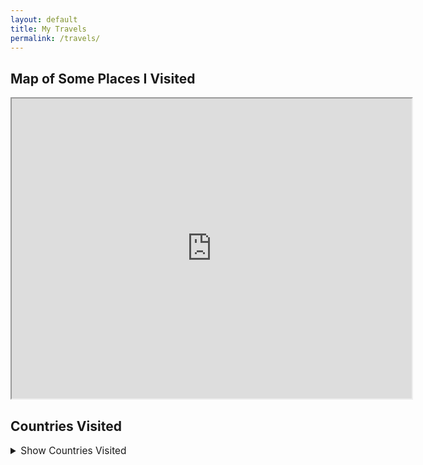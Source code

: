 ```yaml
---
layout: default
title: My Travels
permalink: /travels/
---
```


## Map of Some Places I Visited

<!-- Replace the src below with your real Google My Maps embed link -->
<iframe src="https://www.google.com/maps/d/embed?mid=1Ki6wGR5Omnjm2EQ1DdwmGktgpPY-R4E&ehbc=2E312F" width="640" height="480"></iframe>


## Countries Visited

<details>
  <summary style="font-size:1.1em; cursor:pointer;">Show Countries Visited</summary>
  <ol style="margin-top:1em;">
    <li>USA</li>
    <li>Canada</li>
    <li>Germany</li>
    <li>Netherlands</li>
    <li>Spain</li>
    <li>UK</li>
    <li>Switzerland</li>
    <li>France</li>
    <li>Belgium</li>
    <li>Denmark</li>
    <li>Portugal</li>
    <li>Italy</li>
    <li>Vatican City</li>
    <li>Czech</li>
    <li>Austria</li>
    <li>Hungary</li>
    <li>Israel</li>
    <li>China</li>
    <li>Panama</li>
    <li>Mexico</li>
    <li>Thailand</li>
    <li>Cambodia</li>
    <li>Viet Nam</li>
    <li>Korea</li>
    <li>Monaco</li>
    <li>Japan</li>
    <li>Brazil</li>
    <li>Peru</li>
    <li>Colombia</li>
    <li>Argentina</li>
    <li>Chile</li>
    <li>Sweden</li>
    <li>Finland</li>
    <li>Estonia</li>
    <li>Latvia</li>
    <li>Lithuania</li>
    <li>Poland</li>
    <li>Slovakia</li>
    <li>Serbia</li>
    <li>Bulgaria</li>
    <li>Greece</li>
    <li>Morocco</li>
    <li>Romania</li>
    <li>Ireland</li>
    <li>Albania</li>
    <li>Montenegro</li>
    <li>Croatia</li>
    <li>Bosnia and Herzegovina</li>
    <li>Turkey</li>
    <li>Malta</li>
    <li>Luxembourg</li>
    <li>Macedonia</li>
    <li>Laos</li>
    <li>Georgia</li>
    <li>Azerbaijan</li>
    <li>Uzbekistan</li>
    <li>Kazakhstan</li>
  </ol>
</details>
